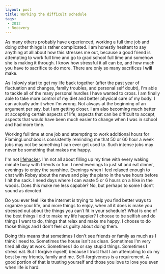 ```yaml
---
layout: post
title: Working the difficult schedule  
tags: 
 - 2012
 - Recovery
---
```


As many others probably have experienced, working a full time job and doing other things is rather complicated.  I am honestly hesitant to say anything at all about how this stresses me out, because a good friend is attempting to work full time and go to grad school full time and somehow she is making it through.  I know how stressful it all can be, and how much you have to sacrifice to do more.  There are only so many sacrifices I **will** make.  

As I slowly start to get my life back together (after the past year of fluctuation and changes, family troubles, and personal self doubt), I'm able to tackle all of the many personal hurdles I have wanted to cross.  I am finally able to take more control of my diet and better physical care of my body.  I can actually admit when I’m wrong.  Not always at the beginning of an argument per say, but I am getting closer.  I am also becoming much better at accepting certain aspects of life; aspects that can be difficult to accept, aspects that would have been much easier to change when I was in school and had more time.  

Working full time at one job and attempting to work additional hours for FlamingLunchbox is consistently reminding me that 50 or 60 hour a week jobs may not be something I can ever get used to.  Such intense jobs may never be something that makes me happy.

I'm not [lifehacker](http://lifehacker.com/).  I'm not all about filling up my time with every waking minute busy with friends or fun.  I need evenings to just sit and eat dinner, evenings to enjoy the sunshine.  Evenings when I feel relaxed enough to chat with Robey about the news and play the piano in the wee hours before I hit the sack.  I need days where I can waste 5 or 6 hours on a hike in the woods.  Does this make me less capable?  No, but perhaps to some I don’t sound as devoted.  

Do you ever feel like the internet is trying to help you find better ways to organize your life, and more things to enjoy, when all it does is make you stressed out about the things you can’t fit in your schedule?
What is one of the best things I did to make my life happier?  I choose to be selfish and do things I want to do, things that relax and make me happy.  I choose to do those things and I don't feel *as* guilty about doing them.

Doing this means that sometimes I don't see friends or family as much as I think I need to.  Sometimes the house isn't as clean.  Sometimes I'm very tired all day at work.  Sometimes I do or say stupid things.  Sometimes I stress eat.  But I forgive myself, because I trust that I am attempting to do my best by my friends, family and me.  Self-forgiveness is a requirement.  A good portion of that is trusting yourself and those you love to love you even when life is hard.              
